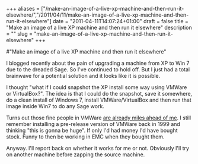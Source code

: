 +++
aliases = ["/make-an-image-of-a-live-xp-machine-and-then-run-it-elsewhere/","/2011/04/11/make-an-image-of-a-live-xp-machine-and-then-run-it-elsewhere"]
date = "2011-04-11T14:07:24+01:00"
draft = false
title = "Make an image of a live XP machine and then run it elsewhere"
description = ""
slug = "make-an-image-of-a-live-xp-machine-and-then-run-it-elsewhere"
+++

#"Make an image of a live XP machine and then run it elsewhere"


 I blogged recently about the pain of upgrading a machine from XP to Win 7 due to the dreaded Sage. So I&#39;ve continued to hold off. But I just had a total brainwave for a potential solution and it looks like it is possible. <p /><div>I thought &quot;what if I could snapshot the XP install some way using VMWare or VirtualBox?&quot;. The idea is that I could do the snapshot, save it somewhere, do a clean install of Windows 7, install VMWare/VirtualBox and then run that image inside Win7 to do any Sage work.</div> <p /><div>Turns out those fine people in VMWare <a href="http://www.vmware.com/products/converter/">are already miles ahead of me</a>. I still remember installing a pre-release version of VMWare back in 1999 and thinking &quot;this is gonna be huge&quot;. If only I&#39;d had money I&#39;d have bought stock. Funny to then be working in EMC when they bought them.</div> <p /><div>Anyway. I&#39;ll report back on whether it works for me or not. Obviously I&#39;ll try on another machine before zapping the source machine.</div>
 